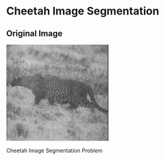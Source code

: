 # Cheetah Image Segmentation

## Original Image
![title](images/cheetah.bmp)


Cheetah Image Segmentation Problem
